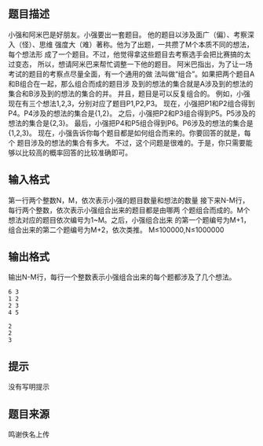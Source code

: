 


## 题目描述
小强和阿米巴是好朋友。小强要出一套题目。
他的题目以涉及面广（偏）、考察深入（怪）、思维
强度大（难）著称。他为了出题，一共攒了M个本质不同的想法，每个想法形
成了一个题目。不过，他觉得拿这些题目去考察选手会把比赛搞的太过变态，
所以，想请阿米巴来帮忙调整一下他的题目。
阿米巴指出，为了让一场考试的题目的考察点尽量全面，有一个通用的做
法叫做“组合”。如果把两个题目A和B组合在一起，那么组合而成的题目涉
及到的想法的集合就是A涉及到的想法的集合和B涉及到的想法的集合的并。
并且，题目是可以反复组合的。
例如，小强现在有三个想法1,2,3，分别对应了题目P1,P2,P3。
现在，小强把P1和P2组合得到P4。P4涉及的想法的集合是{1,2}。
之后，小强把P2和P3组合得到P5。P5涉及的想法的集合是{2,3}。
最后，小强把P4和P5组合得到P6。P6涉及的想法的集合是{1,2,3}。
现在，小强告诉你每个题目都是如何组合而来的。你要回答的就是，每个
题目涉及的想法的集合有多大。
不过，这个问题是很难的。于是，你只需要能够以比较高的概率回答的比较准确即可。
## 输入格式
第一行两个整数N，M，依次表示小强的题目数量和想法的数量
接下来N-M行，每行两个整数，依次表示小强组合出来的题目都是由哪两
个题组合而成的。M个想法对应的题目依次编号为1~M。之后，小强组合出来
的第一个题编号为M+1，组合出来的第二个题编号为M+2，依次类推。
M≤100000,N≤1000000
## 输出格式
输出N-M行，每行一个整数表示小强组合出来的每个题都涉及了几个想法。

```input1
6 3
1 2
2 3
4 5

```

```output1
2
2
3
```

## 提示
没有写明提示
## 题目来源
鸣谢佚名上传


